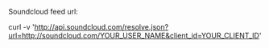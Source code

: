 Soundcloud feed url:

curl -v 'http://api.soundcloud.com/resolve.json?url=http://soundcloud.com/YOUR_USER_NAME&client_id=YOUR_CLIENT_ID'
